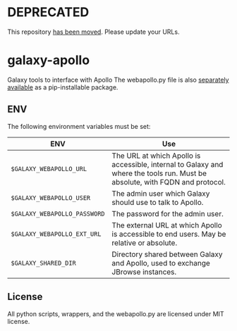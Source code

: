 # **DEPRECATED**

This repository [has been moved](https://github.com/galaxy-genome-annotation/galaxy-tools/tree/master/tools/apollo). Please update your URLs.

# galaxy-apollo

Galaxy tools to interface with Apollo
The webapollo.py file is also [separately available](https://github.com/erasche/python-apollo) as a pip-installable package.

## ENV

The following environment variables must be set:


ENV                           | Use
---                           | ---
 `$GALAXY_WEBAPOLLO_URL`      | The URL at which Apollo is accessible, internal to Galaxy and where the tools run. Must be absolute, with FQDN and protocol.
 `$GALAXY_WEBAPOLLO_USER`     | The admin user which Galaxy should use to talk to Apollo.
 `$GALAXY_WEBAPOLLO_PASSWORD` | The password for the admin user.
 `$GALAXY_WEBAPOLLO_EXT_URL`  | The external URL at which Apollo is accessible to end users. May be relative or absolute.
 `$GALAXY_SHARED_DIR`         | Directory shared between Galaxy and Apollo, used to exchange JBrowse instances.

## License

All python scripts, wrappers, and the webapollo.py are licensed under MIT license.
